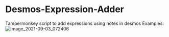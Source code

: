 # Desmos-Expression-Adder
Tampermonkey script to add expressions using notes in desmos
Examples:
![image_2021-09-03_072406](https://user-images.githubusercontent.com/89387162/131938813-87df1d6c-de16-407c-a8d1-96fb694af684.png)
